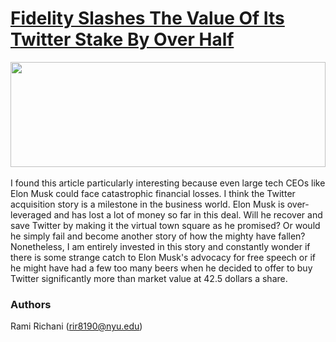 # [Fidelity Slashes The Value Of Its Twitter Stake By Over Half](https://techcrunch.com/2022/12/30/fidelity-slashes-the-value-of-its-twitter-stake-by-over-half/)
<!-- ![image](https://techcrunch.com/wp-content/uploads/2022/11/elon-musk-twitter-dollar-signs-1.jpg?w=1390&crop=1) -->
<img src="https://techcrunch.com/wp-content/uploads/2022/11/elon-musk-twitter-dollar-signs-1.jpg?w=1390&crop=1" style="height: 12em; width: 100%;display: block; object-fit: none"><br>
I found this article particularly interesting because even large tech CEOs like Elon Musk could face catastrophic financial losses. I think the Twitter acquisition story is a milestone in the business world. Elon Musk is over-leveraged and has lost a lot of money so far in this deal. Will he recover and save Twitter by making it the virtual town square as he promised? Or would he simply fail and become another story of how the mighty have fallen? Nonetheless, I am entirely invested in this story and constantly wonder if there is some strange catch to Elon Musk's advocacy for free speech or if he might have had a few too many beers when he decided to offer to buy Twitter significantly more than market value at 42.5 dollars a share.


### Authors
Rami Richani (rir8190@nyu.edu)